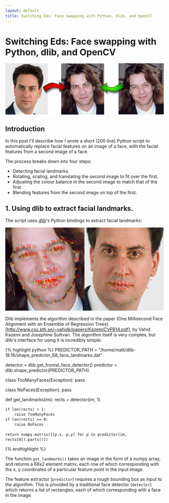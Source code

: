 ```yaml
---
layout: default
title: Switching Eds: Face swapping with Python, dlib, and OpenCV
---
```


# Switching Eds: Face swapping with Python, dlib, and OpenCV

![Header](/assets/switching-eds/header.jpg)

## Introduction

In this post I'll describe how I wrote a short (200 line) Python script to
automatically replace facial features on an image of a face, with the facial
features from a second image of a face.

The process breaks down into four steps:
* Detecting facial landmarks.
* Rotating, scaling, and translating the second image to fit over the first.
* Adjusting the colour balance in the second image to match that of the first.
* Blending features from the second image on top of the first.

## 1. Using dlib to extract facial landmarks.

The script uses [dlib](http://dlib.net/)'s Python bindings to extract facial
landmarks:

![Landmarks](/assets/switching-eds/landmarks.jpg)

Dlib implements the algorithm described in the paper (One Millisecond Face
Alignment with an Ensemble of Regression Trees)
[http://www.csc.kth.se/~vahidk/papers/KazemiCVPR14.pdf], by Vahid Kazemi and
Josephine Sullivan. The algorithm itself is very complex, but dlib's interface
for using it is incredibly simple:

{% highlight python %}
PREDICTOR_PATH = "/home/matt/dlib-18.16/shape_predictor_68_face_landmarks.dat"

detector = dlib.get_frontal_face_detector()
predictor = dlib.shape_predictor(PREDICTOR_PATH)

class TooManyFaces(Exception):
    pass

class NoFaces(Exception):
    pass

def get_landmarks(im):
    rects = detector(im, 1)
    
    if len(rects) > 1:
        raise TooManyFaces
    if len(rects) == 0:
        raise NoFaces

    return numpy.matrix([[p.x, p.y] for p in predictor(im, rects[0]).parts()])
{% endhighlight %}

The function `get_landmarks()` takes an image in the form of a numpy array, and
returns a 68x2 element matrix, each row of which corresponding with the
x, y coordinates of a particular feature point in the input image.

The feature extractor (`predictor`) requires a rough bounding box as input to
the algorithm. This is provided by a traditional face detector (`detector`)
which returns a list of rectangles, each of which corresponding with a face in
the image.


